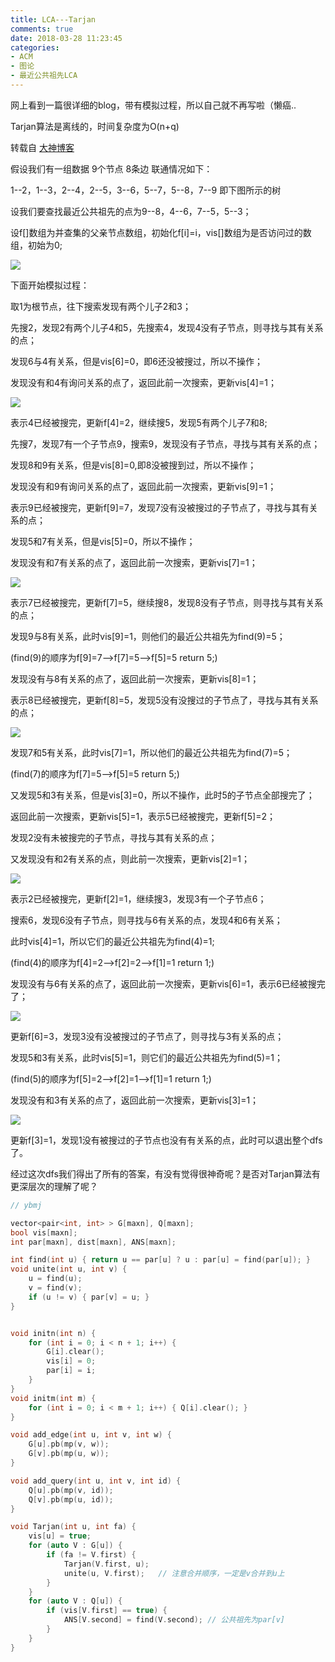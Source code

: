```yaml
---
title: LCA---Tarjan
comments: true
date: 2018-03-28 11:23:45
categories:
- ACM
- 图论
- 最近公共祖先LCA
---
```

网上看到一篇很详细的blog，带有模拟过程，所以自己就不再写啦（懒癌..

Tarjan算法是离线的，时间复杂度为O(n+q)

转载自 [大神博客](https://www.cnblogs.com/JVxie/p/4854719.html)

假设我们有一组数据 9个节点 8条边 联通情况如下：

1--2，1--3，2--4，2--5，3--6，5--7，5--8，7--9 即下图所示的树

设我们要查找最近公共祖先的点为9--8，4--6，7--5，5--3；

设f[]数组为并查集的父亲节点数组，初始化f[i]=i，vis[]数组为是否访问过的数组，初始为0;　

![](http://ozrmo3j0k.bkt.clouddn.com/LCA-1.jpg)

下面开始模拟过程：

取1为根节点，往下搜索发现有两个儿子2和3；

先搜2，发现2有两个儿子4和5，先搜索4，发现4没有子节点，则寻找与其有关系的点；

发现6与4有关系，但是vis[6]=0，即6还没被搜过，所以不操作；

发现没有和4有询问关系的点了，返回此前一次搜索，更新vis[4]=1；

![](http://ozrmo3j0k.bkt.clouddn.com/LCA-2.jpg)

表示4已经被搜完，更新f[4]=2，继续搜5，发现5有两个儿子7和8;

先搜7，发现7有一个子节点9，搜索9，发现没有子节点，寻找与其有关系的点；

发现8和9有关系，但是vis[8]=0,即8没被搜到过，所以不操作；

发现没有和9有询问关系的点了，返回此前一次搜索，更新vis[9]=1；

表示9已经被搜完，更新f[9]=7，发现7没有没被搜过的子节点了，寻找与其有关系的点；

发现5和7有关系，但是vis[5]=0，所以不操作；

发现没有和7有关系的点了，返回此前一次搜索，更新vis[7]=1；

![](http://ozrmo3j0k.bkt.clouddn.com/LCA-3.jpg)

表示7已经被搜完，更新f[7]=5，继续搜8，发现8没有子节点，则寻找与其有关系的点；

发现9与8有关系，此时vis[9]=1，则他们的最近公共祖先为find(9)=5；

(find(9)的顺序为f[9]=7-->f[7]=5-->f[5]=5 return 5;)

发现没有与8有关系的点了，返回此前一次搜索，更新vis[8]=1；


表示8已经被搜完，更新f[8]=5，发现5没有没搜过的子节点了，寻找与其有关系的点；

![](http://ozrmo3j0k.bkt.clouddn.com/LCA-4.jpg)

发现7和5有关系，此时vis[7]=1，所以他们的最近公共祖先为find(7)=5；

(find(7)的顺序为f[7]=5-->f[5]=5 return 5;)

又发现5和3有关系，但是vis[3]=0，所以不操作，此时5的子节点全部搜完了；

返回此前一次搜索，更新vis[5]=1，表示5已经被搜完，更新f[5]=2；

发现2没有未被搜完的子节点，寻找与其有关系的点；

又发现没有和2有关系的点，则此前一次搜索，更新vis[2]=1；

![](http://ozrmo3j0k.bkt.clouddn.com/LCA-5.jpg)

表示2已经被搜完，更新f[2]=1，继续搜3，发现3有一个子节点6；

搜索6，发现6没有子节点，则寻找与6有关系的点，发现4和6有关系；

此时vis[4]=1，所以它们的最近公共祖先为find(4)=1;

(find(4)的顺序为f[4]=2-->f[2]=2-->f[1]=1 return 1;)

发现没有与6有关系的点了，返回此前一次搜索，更新vis[6]=1，表示6已经被搜完了；

![](http://ozrmo3j0k.bkt.clouddn.com/LCA-6.jpg)

更新f[6]=3，发现3没有没被搜过的子节点了，则寻找与3有关系的点；

发现5和3有关系，此时vis[5]=1，则它们的最近公共祖先为find(5)=1；

(find(5)的顺序为f[5]=2-->f[2]=1-->f[1]=1 return 1;)

发现没有和3有关系的点了，返回此前一次搜索，更新vis[3]=1；

![](http://ozrmo3j0k.bkt.clouddn.com/LCA-7.jpg)

更新f[3]=1，发现1没有被搜过的子节点也没有有关系的点，此时可以退出整个dfs了。

经过这次dfs我们得出了所有的答案，有没有觉得很神奇呢？是否对Tarjan算法有更深层次的理解了呢？

```cpp
// ybmj

vector<pair<int, int> > G[maxn], Q[maxn];
bool vis[maxn];
int par[maxn], dist[maxn], ANS[maxn];

int find(int u) { return u == par[u] ? u : par[u] = find(par[u]); }
void unite(int u, int v) {      	
    u = find(u);
	v = find(v);
	if (u != v) { par[v] = u; }
}


void initn(int n) {
	for (int i = 0; i < n + 1; i++) {
		G[i].clear();
		vis[i] = 0;
		par[i] = i;
	}
}
void initm(int m) {
	for (int i = 0; i < m + 1; i++) { Q[i].clear(); }
}

void add_edge(int u, int v, int w) {
	G[u].pb(mp(v, w));
	G[v].pb(mp(u, w));
}

void add_query(int u, int v, int id) {
	Q[u].pb(mp(v, id));
	Q[v].pb(mp(u, id));
}

void Tarjan(int u, int fa) {
	vis[u] = true;
	for (auto V : G[u]) {
		if (fa != V.first) {
			Tarjan(V.first, u);
			unite(u, V.first);   // 注意合并顺序，一定是v合并到u上
		}
	}
	for (auto V : Q[u]) {
		if (vis[V.first] == true) {
			ANS[V.second] = find(V.second); // 公共祖先为par[v]
		}
	}
}

```
